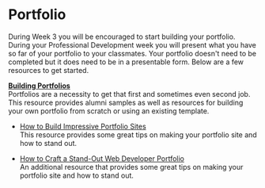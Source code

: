 # Portfolio

During Week 3 you will be encouraged to start building your portfolio.  During your Professional Development week you will present what you have so far of your portfolio to your classmates.  Your portfolio doesn't need to be completed but it does need to be in a presentable form.  Below are a few resources to get started.

**[Building Portfolios](https://drive.google.com/open?id=1_2BvaU30PKbmA1KIYHxGtY_VWUOH9-kuU8ra7keZ3Y8)**
<br/> Portfolios are a necessity to get that first and sometimes even second job. This resource provides alumni samples as well as resources for building your own portfolio from scratch or using an existing template.
<br/>

* [How to Build Impressive Portfolio Sites](https://drive.google.com/open?id=1G2r9gFyyHHsTjN-d4iDT1z_Sdx2V4bN8QwFVJbMbUlo)
<br/> This resource provides some great tips on making your portfolio site and how to stand out.

* [How to Craft a Stand-Out Web Developer Portfolio](https://drive.google.com/open?id=1A_8u1EsxaBQtL11TRmC4nGGECDlJJapVW7pdbYWRRVE)
<br/> An additional resource that provides some great tips on making your portfolio site and how to stand out.